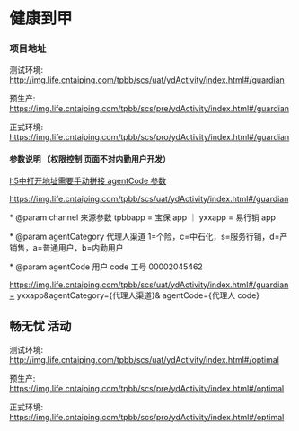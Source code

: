 # 健康到甲

### 项目地址

测试环境: http://img.life.cntaiping.com/tpbb/scs/uat/ydActivity/index.html#/guardian

预生产: https://img.life.cntaiping.com/tpbb/scs/pre/ydActivity/index.html#/guardian

正式环境: https://img.life.cntaiping.com/tpbb/scs/pro/ydActivity/index.html#/guardian 


#### 参数说明 （权限控制 页面不对内勤用户开发）

<u>h5中打开地址需要手动拼接 agentCode 参数</u>

https://img.life.cntaiping.com/tpbb/scs/uat/ydActivity/index.html#/guardian

\* @param channel 来源参数 tpbbapp = 宝保 app ｜ yxxapp = 易行销 app

\* @param agentCategory 代理人渠道 1=个险，c=中石化，s=服务行销，d=产销售，a=普通用户，b=内勤用户

\* @param agentCode 用户 code 工号 00002045462

https://img.life.cntaiping.com/tpbb/scs/uat/ydActivity/index.html#/guardian= yxxapp&agentCategory={代理人渠道}& agentCode={代理人 code}

## 畅无忧 活动

测试环境: http://img.life.cntaiping.com/tpbb/scs/uat/ydActivity/index.html#/optimal

预生产: https://img.life.cntaiping.com/tpbb/scs/pre/ydActivity/index.html#/optimal

正式环境: https://img.life.cntaiping.com/tpbb/scs/pro/ydActivity/index.html#/optimal


#### 


